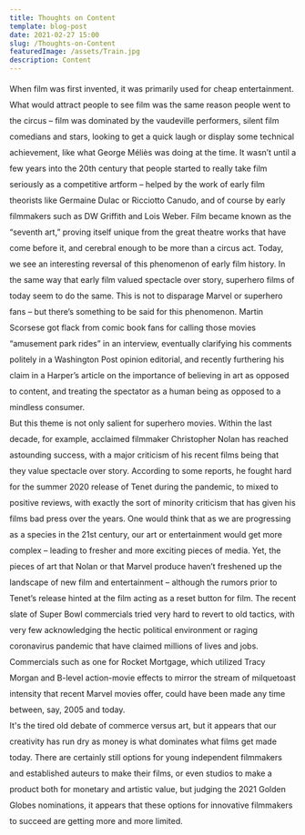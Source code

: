 ```yaml
---
title: Thoughts on Content
template: blog-post
date: 2021-02-27 15:00
slug: /Thoughts-on-Content
featuredImage: /assets/Train.jpg
description: Content
---
```


<div style="line-height: 2em;">
When film was first invented, it was primarily used for cheap entertainment. What would attract people to see film was the same reason people went to the circus – film was dominated by the vaudeville performers, silent film comedians and stars, looking to get a quick laugh or display some technical achievement, like what George Méliès was doing at the time. It wasn’t until a few years into the 20th century that people started to really take film seriously as a competitive artform – helped by the work of early film theorists like Germaine Dulac or Ricciotto Canudo, and of course by early filmmakers such as DW Griffith and Lois Weber. Film became known as the “seventh art,” proving itself unique from the great theatre works that have come before it, and cerebral enough to be more than a circus act. Today, we see an interesting reversal of this phenomenon of early film history. In the same way that early film valued spectacle over story, superhero films of today seem to do the same. This is not to disparage Marvel or superhero fans – but there’s something to be said for this phenomenon. Martin Scorsese got flack from comic book fans for calling those movies “amusement park rides” in an interview, eventually clarifying his comments politely in a Washington Post opinion editorial, and recently furthering his claim in a Harper’s article on the importance of believing in art as opposed to content, and treating the spectator as a human being as opposed to a mindless consumer.


<div style="line-height: 2em;">
But this theme is not only salient for superhero movies. Within the last decade, for example, acclaimed filmmaker Christopher Nolan has reached astounding success, with a major criticism of his recent films being that they value spectacle over story. According to some reports, he fought hard for the summer 2020 release of Tenet during the pandemic, to mixed to positive reviews, with exactly the sort of minority criticism that has given his films bad press over the years. One would think that as we are progressing as a species in the 21st century, our art or entertainment would get more complex – leading to fresher and more exciting pieces of media. Yet, the pieces of art that Nolan or that Marvel produce haven’t freshened up the landscape of new film and entertainment – although the rumors prior to Tenet’s release hinted at the film acting as a reset button for film. The recent slate of Super Bowl commercials tried very hard to revert to old tactics, with very few acknowledging the hectic political environment or raging coronavirus pandemic that have claimed millions of lives and jobs. Commercials such as one for Rocket Mortgage, which utilized Tracy Morgan and B-level action-movie effects to mirror the stream of milquetoast intensity that recent Marvel movies offer, could have been made any time between, say, 2005 and today. 


<div style="line-height: 2em;">
It's the tired old debate of commerce versus art, but it appears that our creativity has run dry as money is what dominates what films get made today. There are certainly still options for young independent filmmakers and established auteurs to make their films, or even studios to make a product both for monetary and artistic value, but judging the 2021 Golden Globes nominations, it appears that these options for innovative filmmakers to succeed are getting more and more limited.
